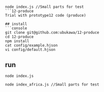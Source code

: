 #  

```console
node index.js //Small parts for test
```12-produce
Trial with prototype12 code (produce)

## install
```console
git clone git@github.com:ubukawa/12-produce
cd 12-produce
npm install
cat config/example.hjson
vi config/default.hjson
```

## run
```console
node index.js
```  

```console
node index_africa.js //Small parts for test
```
